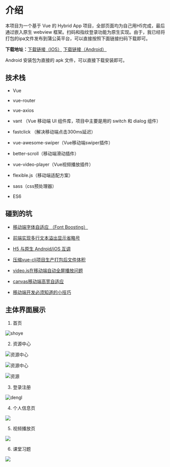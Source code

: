 # 介绍

本项目为一个基于 Vue 的 Hybrid App 项目，全部页面均为自己用H5完成，最后通过嵌入原生 webview 框架。扫码和指纹登录功能为原生实现。由于，我已经将打包的ipa文件发布到蒲公英平台，可以直接按照下面链接扫码下载即可。

**下载地址：**<a href="https://www.pgyer.com/bd1a59e5a5c729965510b4535a11601b">下载链接（IOS）</a> <a href="http://www.gk0101.com/gk0101_android.apk">下载链接（Android）</a>

Android 安装包为直接的 apk 文件，可以直接下载安装即可。

## 技术栈

* Vue

* vue-router

* vue-axios

* vant （Vue 移动端 UI 组件库，项目中主要是用的 switch 和 dialog 组件）

* fastclick （解决移动端点击300ms延迟）

* vue-awesome-swiper（Vue移动端swiper插件）

* better-scroll（移动端滑动插件）

* vue-video-player（Vue视频播放插件）

* flexible.js（移动端适配方案）

* sass（css预处理器）

* ES6

## 碰到的坑

* [移动端字体自适应 （Font Boosting）](https://github.com/pubdreamcc/web-study/blob/master/%E5%B9%B3%E6%97%B6%E8%B8%A9%E5%9D%91%E6%80%BB%E7%BB%93/%E8%A7%A3%E5%86%B3%E7%A7%BB%E5%8A%A8%E7%AB%AF%E5%AD%97%E4%BD%93%E8%87%AA%E5%8A%A8%E9%80%82%E5%BA%94%E7%9A%84%E9%97%AE%E9%A2%98.md)

* [前端实现多行文本溢出显示省略号](https://github.com/pubdreamcc/web-study/blob/master/%E5%B9%B3%E6%97%B6%E8%B8%A9%E5%9D%91%E6%80%BB%E7%BB%93/%E5%89%8D%E7%AB%AF%E5%AE%9E%E7%8E%B0%E5%A4%9A%E8%A1%8C%E6%96%87%E6%9C%AC%E6%BA%A2%E5%87%BA%E7%9C%81%E7%95%A5%E5%8F%B7.md)

* [H5 与原生 Android/iOS 互调](https://github.com/pubdreamcc/web-study/blob/master/%E5%B9%B3%E6%97%B6%E8%B8%A9%E5%9D%91%E6%80%BB%E7%BB%93/H5%E4%B8%8E%E5%8E%9F%E7%94%9FAndroid%E6%88%96IOS%E4%BA%92%E8%B0%83.md)

* [压缩vue-cli项目生产打包后文件体积](https://github.com/pubdreamcc/web-study/blob/master/%E5%B9%B3%E6%97%B6%E8%B8%A9%E5%9D%91%E6%80%BB%E7%BB%93/%E5%8E%8B%E7%BC%A9vue-cli%E9%A1%B9%E7%9B%AE%E7%94%9F%E4%BA%A7%E6%89%93%E5%8C%85%E5%90%8E%E6%96%87%E4%BB%B6%E4%BD%93%E7%A7%AF.md)

* [video.js在移动端自动全屏播放问题](https://github.com/pubdreamcc/web-study/blob/master/%E5%B9%B3%E6%97%B6%E8%B8%A9%E5%9D%91%E6%80%BB%E7%BB%93/video.js%E5%9C%A8%E7%A7%BB%E5%8A%A8%E7%AB%AF%E8%87%AA%E5%8A%A8%E5%85%A8%E5%B1%8F%E6%92%AD%E6%94%BE%E9%97%AE%E9%A2%98.md)

* [canvas移动端高宽自适应](https://github.com/pubdreamcc/web-study/blob/master/%E5%B9%B3%E6%97%B6%E8%B8%A9%E5%9D%91%E6%80%BB%E7%BB%93/canvas%E7%A7%BB%E5%8A%A8%E7%AB%AF%E9%AB%98%E5%AE%BD%E8%87%AA%E9%80%82%E5%BA%94.md)

* [移动端开发必须知道的小技巧](https://github.com/pubdreamcc/web-study/blob/master/%E5%B9%B3%E6%97%B6%E8%B8%A9%E5%9D%91%E6%80%BB%E7%BB%93/%E7%A7%BB%E5%8A%A8%E7%AB%AF%E5%BC%80%E5%8F%91%E5%B8%B8%E7%94%A8%E6%8A%80%E5%B7%A7%E6%80%BB%E7%BB%93.md)

## 主体界面展示

1. 首页

![shoye](https://wx1.sinaimg.cn/mw690/006teScagy1g323avxa8ej30u01hcgsh.jpg)

2. 资源中心

![资源中心](https://wx4.sinaimg.cn/mw690/006teScagy1g323b9skh3j30u01hcwk2.jpg)

![资源中心](https://wx1.sinaimg.cn/mw690/006teScagy1g323b8swdmj30u01hcq9a.jpg)

![资源](https://wx3.sinaimg.cn/mw690/006teScagy1g323b8410lj30u01hc40z.jpg)

3. 登录注册

![dengl](https://wx4.sinaimg.cn/mw690/006teScagy1g323b9yszkj30u01hcac6.jpg)

4. 个人信息页

![](https://wx2.sinaimg.cn/mw690/006teScagy1g323ba64laj30u01hc0xz.jpg)

5. 视频播放页

![](https://wx3.sinaimg.cn/mw690/006teScagy1g323bb9mtej30u01hc45n.jpg)

6. 课堂习题

![](https://wx4.sinaimg.cn/mw690/006teScagy1g323kqwjctj30u01hcwkf.jpg)
